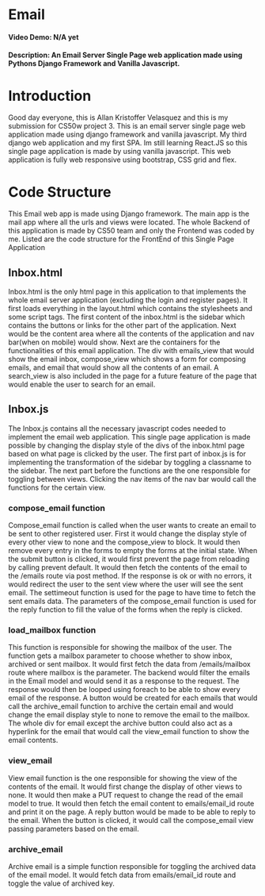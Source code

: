 # Email
#### Video Demo:  N/A yet
#### Description: An Email Server Single Page web application made using Pythons Django Framework and Vanilla Javascript.
#


# Introduction
Good day everyone, this is Allan Kristoffer Velasquez and this is my submission for CS50w project 3. This is an email server single page web application made using django framework and vanilla javascript. My third django web application and my first SPA. Im still learning React.JS so this single page application is made by using vanilla javascript. This web application is fully web responsive using bootstrap, CSS grid and flex. 


# Code Structure
This Email web app is made using Django framework. The main app is the mail app where all the urls and views were located. The whole Backend of this application is made by CS50 team and only the Frontend was coded by me. Listed are the code structure for the FrontEnd of this Single Page Application

## Inbox.html
Inbox.html is the only html page in this application to that implements the whole email server application (excluding the login and register pages). It first loads everything in the layout.html which contains the stylesheets and some script tags. The first content of the inbox.html is the sidebar which contains the buttons or links for the other part of the application. Next would be the content area where all the contents of the application and nav bar(when on mobile) would show. Next are the containers for the functionalities of this email application. The div with emails_view that would show the email inbox, compose_view which shows a form for composing emails, and email that would show all the contents of an email. A search_view is also included in the page for a future feature of the page that would enable the user to search for an email.


## Inbox.js
The Inbox.js contains all the necessary javascript codes needed to implement the email web application. This single page application is made possible by changing the display style of the divs of the inbox.html page based on what page is clicked by the user. The first part of inbox.js is for implementing the transformation of the sidebar by toggling a classname to the sidebar. The next part before the functions are the one responsible for toggling between views. Clicking the nav items of the nav bar would call the functions for the certain view.

### compose_email function
Compose_email function is called when the user wants to create an email to be sent to other registered user. First it would change the display style of every other view to none and the compose_view to block. It would then remove every entry in the forms to empty the forms at the initial state. When the submit button is clicked, it would first prevent the page from reloading by calling prevent default. It would then fetch the contents of the email to the /emails route via post method. If the response is ok or with no errors, it would redirect the user to the sent view where the user will see the sent email. The settimeout function is used for the page to have time to fetch the sent emails data. The parameters of the compose_email function is used for the reply function to fill the value of the forms when the reply is clicked.

### load_mailbox function
This function is responsible for showing the mailbox of the user. The function gets a mailbox parameter to choose whether to show inbox, archived or sent mailbox. It would first fetch the data from /emails/mailbox route where mailbox is the parameter. The backend would filter the emails in the Email model and would send it as a response to the request. The response would then be looped using foreach to be able to show every email of the response. A button would be created for each emails that would call the archive_email function to archive the certain email and would change the email display style to none to remove the email to the mailbox. The whole div for email except the archive button could also act as a hyperlink for the email that would call the view_email function to show the email contents. 

### view_email
View email function is the one responsible for showing the view of the contents of the email. It would first change the display of other views to none. It would then make a PUT request to change the read of the email model to true. It would then fetch the email content to emails/email_id route and print it on the page. A reply button would be made to be able to reply to the email. When the button is clicked, it would call the compose_email view passing parameters based on the email.

### archive_email 
Archive email is a simple function responsible for toggling the archived data of the email model. It would fetch data from emails/email_id route and toggle the value of archived key. 